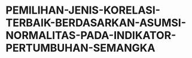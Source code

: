 # PEMILIHAN-JENIS-KORELASI-TERBAIK-BERDASARKAN-ASUMSI-NORMALITAS-PADA-INDIKATOR-PERTUMBUHAN-SEMANGKA